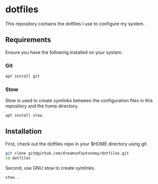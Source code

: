 # dotfiles

This repository contains the dotfiles I use to configure my system.

## Requirements

Ensure you have the following installed on your system.

### Git

```bash
apt install git
```

### Stow

Stow is used to create symlinks between the configuration files in this repository and the home directory.

```bash
apt install stow
```

## Installation

First, check out the dotfiles repo in your $HOME directory using git.

```bash
git clone git@github.com/dreamsofautonomy/dotfiles.git
cd dotfiles
```

Second, use GNU stow to create symlinks.

```bash
stow .
```
